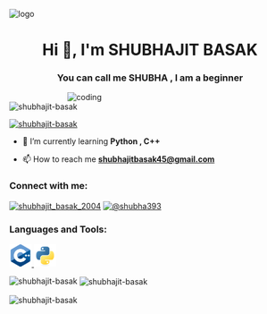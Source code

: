![logo](https://as2.ftcdn.net/v2/jpg/06/17/78/55/1000_F_617785566_khBDbAMfOfLmiSTqk2aRGTeb5BIkQP48.jpg)
<h1 align="center">Hi 👋, I'm SHUBHAJIT BASAK</h1>
<h3 align="center">You can call me SHUBHA , I am a beginner </h3>
<img align="right"alt="coding"width="400"src="https://cdn.dribbble.com/users/1162077/screenshots/3848914/programmer.gif"
<p align="left"> <img src="https://komarev.com/ghpvc/?username=shubhajit-basak&label=Profile%20views&color=0e75b6&style=flat" alt="shubhajit-basak" /> </p>

<p align="left"> <a href="https://github.com/ryo-ma/github-profile-trophy"><img src="https://github-profile-trophy.vercel.app/?username=shubhajit-basak" alt="shubhajit-basak" /></a> </p>

- 🌱 I’m currently learning **Python , C++**

- 📫 How to reach me **shubhajitbasak45@gmail.com**

<h3 align="left">Connect with me:</h3>
<p align="left">
<a href="https://instagram.com/shubhajit_basak_2004" target="blank"><img align="center" src="https://raw.githubusercontent.com/rahuldkjain/github-profile-readme-generator/master/src/images/icons/Social/instagram.svg" alt="shubhajit_basak_2004" height="30" width="40" /></a>
<a href="https://www.youtube.com/c/@shubha393" target="blank"><img align="center" src="https://raw.githubusercontent.com/rahuldkjain/github-profile-readme-generator/master/src/images/icons/Social/youtube.svg" alt="@shubha393" height="30" width="40" /></a>
</p>

<h3 align="left">Languages and Tools:</h3>
<p align="left"> <a href="https://www.w3schools.com/cpp/" target="_blank" rel="noreferrer"> <img src="https://raw.githubusercontent.com/devicons/devicon/master/icons/cplusplus/cplusplus-original.svg" alt="cplusplus" width="40" height="40"/> </a> <a href="https://www.python.org" target="_blank" rel="noreferrer"> <img src="https://raw.githubusercontent.com/devicons/devicon/master/icons/python/python-original.svg" alt="python" width="40" height="40"/> </a> </p>

<p><img align="left" src="https://github-readme-stats.vercel.app/api/top-langs?username=shubhajit-basak&show_icons=true&locale=en&layout=compact" alt="shubhajit-basak" /></p>

<p>&nbsp;<img align="center" src="https://github-readme-stats.vercel.app/api?username=shubhajit-basak&show_icons=true&locale=en" alt="shubhajit-basak" /></p>

<p><img align="center" src="https://github-readme-streak-stats.herokuapp.com/?user=shubhajit-basak&" alt="shubhajit-basak" /></p>
